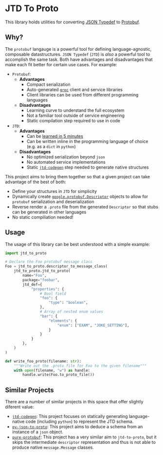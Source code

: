 # JTD To Proto

This library holds utilities for converting [JSON Typedef](https://jsontypedef.com/) to [Protobuf](https://developers.google.com/protocol-buffers).

## Why?

The `protobuf` langauge is a powerful tool for defining language-agnostic, composable datastructures. `JSON Typedef` (`JTD`) is _also_ a powerful tool to accomplish the same task. Both have advantages and disadvantages that make each fit better for certain use cases. For example:

* `Protobuf`:
    * **Advantages**
        * Compact serialization
        * Auto-generated [`grpc`](https://grpc.io/) client and service libraries
        * Client libraries can be used from different programming languages
    * **Disadvantages**
        * Learning curve to understand the full ecosystem
        * Not a familiar tool outside of service engineering
        * Static compilation step required to use in code
* `JTD`:
    * **Advantages**
        * Can be [learned in 5 minutes](https://jsontypedef.com/docs/jtd-in-5-minutes/)
        * Can be written inline in the programming language of choice (e.g. as a `dict` in `python`)
    * **Disadvantages**
        * No optimized serialization beyond `json`
        * No automated service implementations
        * Static [`jtd-codegen`](https://jsontypedef.com/docs/jtd-codegen/) step needed to generate native structures

This project aims to bring them together so that a given project can take advantage of the best of both:

* Define your structures in `JTD` for simplicity
* Dynamically create [`google.protobuf.Descriptor`](https://github.com/protocolbuffers/protobuf/blob/main/python/google/protobuf/descriptor.py#L245) objects to allow for `protobuf` serialization and deserialization
* Reverse render a `.proto` file from the generated `Descriptor` so that stubs can be generated in other languages
* No static compiliation needed!

## Usage

The usage of this library can be best understood with a simple example:

```py
import jtd_to_proto

# Declare the Foo protobuf message class
Foo = jtd_to_proto.descriptor_to_message_class(
    jtd_to_proto.jtd_to_proto(
        name="Foo",
        package="foobar",
        jtd_def={
            "properties": {
                # Bool field
                "foo": {
                    "type": "boolean",
                },
                # Array of nested enum values
                "bar": {
                    "elements": {
                        "enum": ["EXAM", "JOKE_SETTING"],
                    }
                }
            }
        },
    )
)

def write_foo_proto(filename: str):
    """Write out the .proto file for Foo to the given filename"""
    with open(filename, "w") as handle:
        handle.write(Foo.to_proto_file())
```

## Similar Projects

There are a number of similar projects in this space that offer slightly diferent value:

* [`jtd-codegen`](https://jsontypedef.com/docs/jtd-codegen/): This project focuses on statically generating language-native code (including `python`) to represent the JTD schema.
* [`py-json-to-proto`](https://pypi.org/project/py-json-to-proto/): This project aims to deduce a schema from an instance of a `json` object.
* [`pure-protobuf`](https://pypi.org/project/pure-protobuf/): This project has a very similar aim to `jtd-to-proto`, but it skips the intermediate `descriptor` representation and thus is not able to produce native `message.Message` classes.
